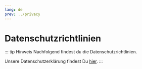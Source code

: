 ```yaml
---
lang: de
prev: ../privacy
---
```


# Datenschutzrichtlinien

::: tip Hinweis
Nachfolgend findest du die Datenschutzrichtlinien.

Unsere Datenschutzerklärung findest Du [hier](../privacy.md#datenschutzerklarung).
:::

<RestaurantAddress/>
